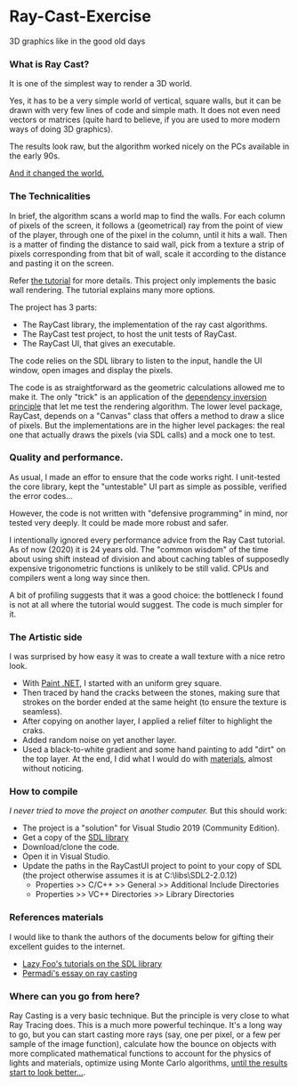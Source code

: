 # Ray-Cast-Exercise
3D graphics like in the good old days

### What is Ray Cast?
It is one of the simplest way to render a 3D world.

Yes, it has to be a very simple world of vertical, square walls, but it can be drawn with very few lines of code and simple math.
It does not even need vectors or matrices (quite hard to believe, if you are used to more modern ways of doing 3D graphics).

The results look raw, but the algorithm worked nicely on the PCs available in the early 90s.

[And it changed the world.](https://archive.org/details/msdos_Wolfenstein_3D_1992)

### The Technicalities

In brief, the algorithm scans a world map to find the walls. For each column of pixels of the screen, it follows a (geometrical)
ray from the point of view of the player, through one of the pixel in the column, until it hits a wall. Then is a matter of
finding the distance to said wall, pick from a texture a strip of pixels corresponding from that bit of wall, scale it according to 
the distance and pasting it on the screen.

Refer [the tutorial](https://permadi.com/1996/05/ray-casting-tutorial-table-of-contents/) for more details.
This project only implements the basic wall rendering. The tutorial explains many more options.

The project has 3 parts:
* The RayCast library, the implementation of the ray cast algorithms.
* The RayCast test project, to host the unit tests of RayCast.
* The RayCast UI, that gives an executable.

The code relies on the SDL library to listen to the input, handle the UI window, open images and display the pixels.

The code is as straightforward as the geometric calculations allowed me to make it.
The only "trick" is an application of the [dependency inversion principle](https://en.wikipedia.org/wiki/Dependency_inversion_principle)
that let me test the rendering algorithm. The lower level package, RayCast, depends on a "Canvas" class that offers a method to draw a slice of pixels.
But the implementations are in the higher level packages: the real one that actually draws the pixels (via SDL calls) and a mock one to test.

### Quality and performance.
As usual, I made an effor to ensure that the code works right. I unit-tested the core library, kept the "untestable" UI 
part as simple as possible, verified the error codes...

However, the code is not written with "defensive programming" in mind, nor tested very deeply. It could be made more robust and safer.

I intentionally ignored every performance advice from the Ray Cast tutorial. As of now (2020) it is 24 years old. The "common wisdom" of the time
about using shift instead of division and about caching tables of supposedly expensive trigonometric functions is unlikely to be still valid.
CPUs and compilers went a long way since then.

A bit of profiling suggests that it was a good choice: the bottleneck I found is not at all where the tutorial would suggest. The code is much simpler for it.

### The Artistic side
I was surprised by how easy it was to create a wall texture with a nice retro look.
* With [Paint .NET](https://www.getpaint.net/), I started with an uniform grey square.
* Then traced by hand the cracks between the stones, making sure that strokes on the border ended at the same height (to ensure the texture is seamless).
* After copying on another layer, I applied a relief filter to highlight the craks.
* Added random noise on yet another layer.
* Used a black-to-white gradient and some hand painting to add "dirt" on the top layer.
At the end, I did what I would do with [materials](https://docs.blender.org/manual/en/2.80/editors/shader_editor/index.html), almost without noticing.


### How to compile
*I never tried to move the project on another computer.* But this should work:

* The project is a "solution" for Visual Studio 2019 (Community Edition).
* Get a copy of the [SDL library](https://www.libsdl.org/index.php)
* Download/clone the code.
* Open it in Visual Studio.
* Update the paths in the RayCastUI project to point to your copy of SDL (the project otherwise assumes it is at C:\libs\SDL2-2.0.12)
  * Properties >> C/C++ >> General >> Additional Include Directories
  * Properties >> VC++ Directories >> Library Directories
  

### References materials
I would like to thank the authors of the documents below for gifting their excellent guides to the internet.

* [Lazy Foo's tutorials on the SDL library](https://lazyfoo.net/tutorials/SDL/index.php)
* [Permadi's essay on ray casting](https://permadi.com/1996/05/ray-casting-tutorial-table-of-contents/)


### Where can you go from here?
Ray Casting is a very basic technique. But the principle is very close to what Ray Tracing does. This is a much more powerful techinque.
It's a long way to go, but you can start casting more rays (say, one per pixel, or a few per sample of the image function), calculate how the 
bounce on objects with more complicated mathematical functions to account for the physics of lights and materials, optimize using Monte Carlo algorithms, 
[until the results start to look better...](http://www.pbr-book.org/).
